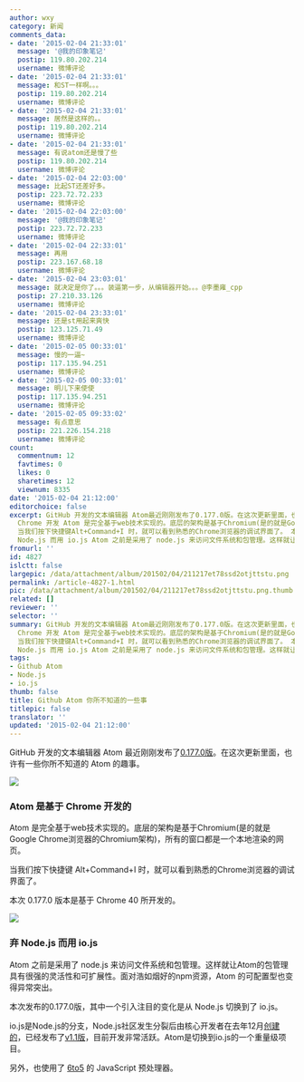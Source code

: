 ```yaml
---
author: wxy
category: 新闻
comments_data:
- date: '2015-02-04 21:33:01'
  message: '@我的印象笔记'
  postip: 119.80.202.214
  username: 微博评论
- date: '2015-02-04 21:33:01'
  message: 和ST一样啊。。。
  postip: 119.80.202.214
  username: 微博评论
- date: '2015-02-04 21:33:01'
  message: 居然是这样的。。
  postip: 119.80.202.214
  username: 微博评论
- date: '2015-02-04 21:33:01'
  message: 有说atom还是慢了些
  postip: 119.80.202.214
  username: 微博评论
- date: '2015-02-04 22:03:00'
  message: 比起ST还差好多。
  postip: 223.72.72.233
  username: 微博评论
- date: '2015-02-04 22:03:00'
  message: '@我的印象笔记'
  postip: 223.72.72.233
  username: 微博评论
- date: '2015-02-04 22:33:01'
  message: 再用
  postip: 223.167.68.18
  username: 微博评论
- date: '2015-02-04 23:03:01'
  message: 就决定是你了。。。装逼第一步，从编辑器开始。。。@李墨雍_cpp
  postip: 27.210.33.126
  username: 微博评论
- date: '2015-02-04 23:33:01'
  message: 还是st用起来爽快
  postip: 123.125.71.49
  username: 微博评论
- date: '2015-02-05 00:33:01'
  message: 慢的一逼~
  postip: 117.135.94.251
  username: 微博评论
- date: '2015-02-05 00:33:01'
  message: 明儿下来使使
  postip: 117.135.94.251
  username: 微博评论
- date: '2015-02-05 09:33:02'
  message: 有点意思
  postip: 221.226.154.218
  username: 微博评论
count:
  commentnum: 12
  favtimes: 0
  likes: 0
  sharetimes: 12
  viewnum: 8335
date: '2015-02-04 21:12:00'
editorchoice: false
excerpt: GitHub 开发的文本编辑器 Atom最近刚刚发布了0.177.0版。在这次更新里面，也许有一些你所不知道的 Atom 的趣事。  Atom 是基于
  Chrome 开发 Atom 是完全基于web技术实现的。底层的架构是基于Chromium(是的就是Google Chrome浏览器的Chromium架构)，所有的窗口都是一个本地渲染的网页。
  当我们按下快捷键Alt+Command+I 时，就可以看到熟悉的Chrome浏览器的调试界面了。 本次 0.177.0 版本是基于 Chrome 40 所开发的。  弃
  Node.js 而用 io.js Atom 之前是采用了 node.js 来访问文件系统和包管理。这样就让Atom的包管理具有很强的灵活性和可
fromurl: ''
id: 4827
islctt: false
largepic: /data/attachment/album/201502/04/211217et78ssd2otjttstu.png
permalink: /article-4827-1.html
pic: /data/attachment/album/201502/04/211217et78ssd2otjttstu.png.thumb.jpg
related: []
reviewer: ''
selector: ''
summary: GitHub 开发的文本编辑器 Atom最近刚刚发布了0.177.0版。在这次更新里面，也许有一些你所不知道的 Atom 的趣事。  Atom 是基于
  Chrome 开发 Atom 是完全基于web技术实现的。底层的架构是基于Chromium(是的就是Google Chrome浏览器的Chromium架构)，所有的窗口都是一个本地渲染的网页。
  当我们按下快捷键Alt+Command+I 时，就可以看到熟悉的Chrome浏览器的调试界面了。 本次 0.177.0 版本是基于 Chrome 40 所开发的。  弃
  Node.js 而用 io.js Atom 之前是采用了 node.js 来访问文件系统和包管理。这样就让Atom的包管理具有很强的灵活性和可
tags:
- Github Atom
- Node.js
- io.js
thumb: false
title: Github Atom 你所不知道的一些事
titlepic: false
translator: ''
updated: '2015-02-04 21:12:00'
---
```


GitHub 开发的文本编辑器 Atom 最近刚刚发布了[0.177.0版](https://github.com/atom/atom/releases/tag/v0.177.0)。在这次更新里面，也许有一些你所不知道的 Atom 的趣事。


![](/data/attachment/album/201502/04/211217et78ssd2otjttstu.png)


### Atom 是基于 Chrome 开发的


Atom 是完全基于web技术实现的。底层的架构是基于Chromium(是的就是Google Chrome浏览器的Chromium架构)，所有的窗口都是一个本地渲染的网页。


当我们按下快捷键 Alt+Command+I 时，就可以看到熟悉的Chrome浏览器的调试界面了。


本次 0.177.0 版本是基于 Chrome 40 所开发的。


![](/data/attachment/album/201502/04/211220k2ftk16d01dl0uuo.png)


### 弃 Node.js 而用 io.js


Atom 之前是采用了 node.js 来访问文件系统和包管理。这样就让Atom的包管理具有很强的灵活性和可扩展性。面对浩如烟好的npm资源，Atom 的可配置型也变得异常突出。


本次发布的0.177.0版，其中一个引入注目的变化是从 Node.js 切换到了 io.js。


io.js是Node.js的分支，Node.js社区发生分裂后由核心开发者在去年12月[创建的](http://www.solidot.org/story?sid=42171)，已经发布了[v1.1版](https://iojs.org/)，目前开发非常活跃。Atom是切换到io.js的一个重量级项目。


另外，也使用了 [6to5](http://6to5.org/) 的 JavaScript 预处理器。